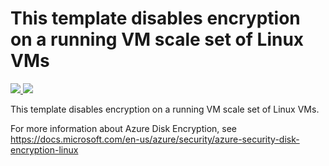 # This template disables encryption on a running VM scale set of Linux VMs

<a href="https://portal.azure.com/#create/Microsoft.Template/uri/https%3A%2F%2Fraw.githubusercontent.com%2Fazure%2Fazure-quickstart-templates%2Fmaster%2F201-decrypt-vmss-linux%2Fazuredeploy.json" target="_blank">
    <img src="http://azuredeploy.net/deploybutton.png"/>
</a>
<a href="http://armviz.io/#/?load=https%3A%2F%2Fraw.githubusercontent.com%2Fazure%2Fazure-quickstart-templates%2Fmaster%2F201-decrypt-vmss-linux%2Fazuredeploy.json" target="_blank">
    <img src="http://armviz.io/visualizebutton.png"/>
</a>

This template disables encryption on a running VM scale set of Linux VMs.

For more information about Azure Disk Encryption, see https://docs.microsoft.com/en-us/azure/security/azure-security-disk-encryption-linux
